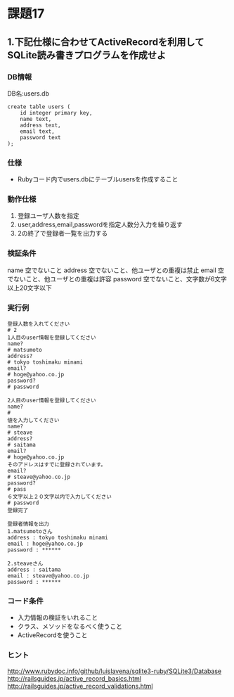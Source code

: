 # 課題17

## 1.下記仕様に合わせてActiveRecordを利用してSQLite読み書きプログラムを作成せよ


### DB情報

DB名:users.db
```
create table users (
    id integer primary key,
    name text,
    address text,
    email text,
    password text
);
```

### 仕様

- Rubyコード内でusers.dbにテーブルusersを作成すること 

### 動作仕様
1. 登録ユーザ人数を指定
2. user,address,email,passwordを指定人数分入力を繰り返す
3. 2の終了で登録者一覧を出力する

### 検証条件
name 空でないこと
address 空でないこと、他ユーザとの重複は禁止
email 空でないこと、他ユーザとの重複は許容
password 空でないこと、文字数が6文字以上20文字以下

### 実行例

```
登録人数を入れてください
# 2
1人目のuser情報を登録してください
name?
# matsumoto
address?
# tokyo toshimaku minami
email?
# hoge@yahoo.co.jp
password?
# password

2人目のuser情報を登録してください
name?
# 
値を入力してください
name? 
# steave
address?
# saitama
email?
# hoge@yahoo.co.jp
そのアドレスはすでに登録されています。
email?
# steave@yahoo.co.jp
password?
# pass
６文字以上２０文字以内で入力してください
# password
登録完了

登録者情報を出力
1.matsumotoさん
address : tokyo toshimaku minami 
email : hoge@yahoo.co.jp
password : ******

2.steaveさん
address : saitama
email : steave@yahoo.co.jp
password : ******
```

### コード条件
- 入力情報の検証をいれること
- クラス、メソッドをなるべく使うこと
- ActiveRecordを使うこと

### ヒント
http://www.rubydoc.info/github/luislavena/sqlite3-ruby/SQLite3/Database  
http://railsguides.jp/active_record_basics.html  
http://railsguides.jp/active_record_validations.html
